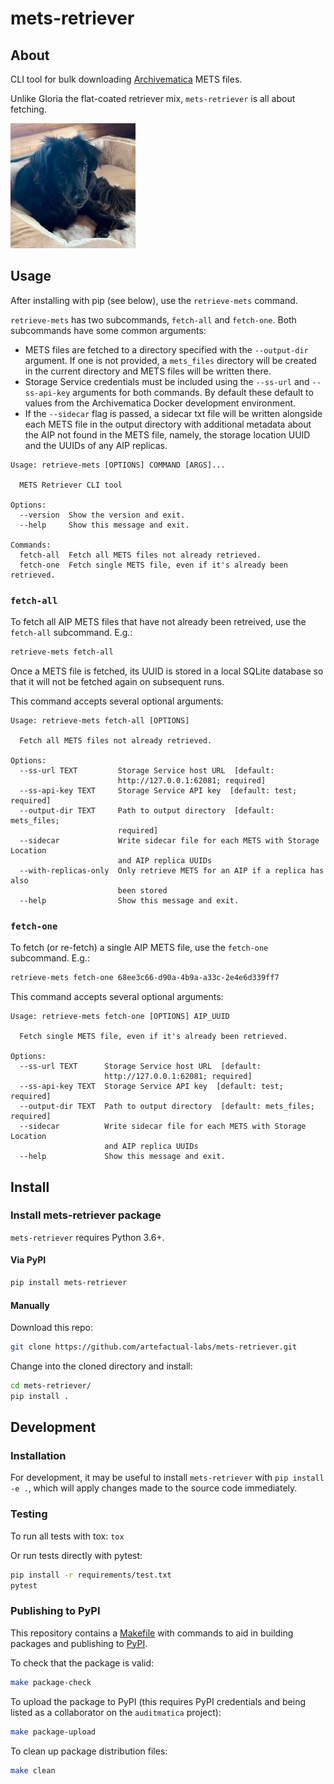 # mets-retriever

## About

CLI tool for bulk downloading [Archivematica][am] METS files.

Unlike Gloria the flat-coated retriever mix, `mets-retriever` is all about fetching.

![Gloria, the flat-coated retriever mix](media/gloria.jpg)

## Usage

After installing with pip (see below), use the `retrieve-mets` command.

`retrieve-mets` has two subcommands, `fetch-all` and `fetch-one`. Both
subcommands have some common arguments:

* METS files are fetched to a directory specified with the `--output-dir`
argument. If one is not provided, a `mets_files` directory will be created
in the current directory and METS files will be written there.
* Storage Service credentials must be included using the `--ss-url` and
`--ss-api-key` arguments for both commands. By default these default to values
from the Archivematica Docker development environment.
* If the `--sidecar` flag is passed, a sidecar txt file will be written
alongside each METS file in the output directory with additional metadata about
the AIP not found in the METS file, namely, the storage location UUID and the
UUIDs of any AIP replicas.

```
Usage: retrieve-mets [OPTIONS] COMMAND [ARGS]...

  METS Retriever CLI tool

Options:
  --version  Show the version and exit.
  --help     Show this message and exit.

Commands:
  fetch-all  Fetch all METS files not already retrieved.
  fetch-one  Fetch single METS file, even if it's already been retrieved.
```

### `fetch-all`

To fetch all AIP METS files that have not already been retreived, use the
`fetch-all` subcommand. E.g.:

```bash
retrieve-mets fetch-all
```

Once a METS file is fetched, its UUID is stored in a local SQLite database so
that it will not be fetched again on subsequent runs.

This command accepts several optional arguments:

```
Usage: retrieve-mets fetch-all [OPTIONS]

  Fetch all METS files not already retrieved.

Options:
  --ss-url TEXT         Storage Service host URL  [default:
                        http://127.0.0.1:62081; required]
  --ss-api-key TEXT     Storage Service API key  [default: test; required]
  --output-dir TEXT     Path to output directory  [default: mets_files;
                        required]
  --sidecar             Write sidecar file for each METS with Storage Location
                        and AIP replica UUIDs
  --with-replicas-only  Only retrieve METS for an AIP if a replica has also
                        been stored
  --help                Show this message and exit.

```

### `fetch-one`

To fetch (or re-fetch) a single AIP METS file, use the `fetch-one` subcommand.
E.g.:

```bash
retrieve-mets fetch-one 68ee3c66-d90a-4b9a-a33c-2e4e6d339ff7
```

This command accepts several optional arguments:

```
Usage: retrieve-mets fetch-one [OPTIONS] AIP_UUID

  Fetch single METS file, even if it's already been retrieved.

Options:
  --ss-url TEXT      Storage Service host URL  [default:
                     http://127.0.0.1:62081; required]
  --ss-api-key TEXT  Storage Service API key  [default: test; required]
  --output-dir TEXT  Path to output directory  [default: mets_files; required]
  --sidecar          Write sidecar file for each METS with Storage Location
                     and AIP replica UUIDs
  --help             Show this message and exit.

```

## Install

### Install mets-retriever package

`mets-retriever` requires Python 3.6+.

#### Via PyPI

```bash
pip install mets-retriever
```

#### Manually

Download this repo:

```bash
git clone https://github.com/artefactual-labs/mets-retriever.git
```

Change into the cloned directory and install:

```bash
cd mets-retriever/
pip install .
```

## Development

### Installation

For development, it may be useful to install `mets-retriever` with
`pip install -e .`, which will apply changes made to the source code
immediately.

### Testing

To run all tests with tox: `tox`

Or run tests directly with pytest:
```bash
pip install -r requirements/test.txt
pytest
```

### Publishing to PyPI

This repository contains a [Makefile](Makefile) with commands to aid in
building packages and publishing to [PyPI][pypi].

To check that the package is valid:
```bash
make package-check
```

To upload the package to PyPI (this requires PyPI credentials and being
listed as a collaborator on the `auditmatica` project):
```bash
make package-upload
```

To clean up package distribution files:
```bash
make clean
```

[am]: https://archivematica.org
[pypi]: https://pypi.org/
